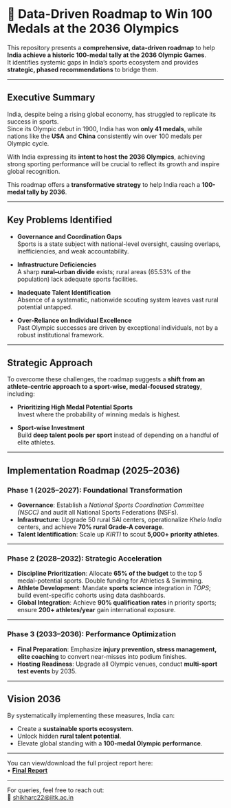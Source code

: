 # 🏅 Data-Driven Roadmap to Win 100 Medals at the 2036 Olympics

This repository presents a **comprehensive, data-driven roadmap** to help **India achieve a historic 100-medal tally at the 2036 Olympic Games**.  
It identifies systemic gaps in India’s sports ecosystem and provides **strategic, phased recommendations** to bridge them.

---

## Executive Summary
India, despite being a rising global economy, has struggled to replicate its success in sports.  
Since its Olympic debut in 1900, India has won **only 41 medals**, while nations like the **USA** and **China** consistently win over 100 medals per Olympic cycle.  

With India expressing its **intent to host the 2036 Olympics**, achieving strong sporting performance will be crucial to reflect its growth and inspire global recognition.  

This roadmap offers a **transformative strategy** to help India reach a **100-medal tally by 2036**.

---

## Key Problems Identified
- **Governance and Coordination Gaps**  
  Sports is a state subject with national-level oversight, causing overlaps, inefficiencies, and weak accountability.

- **Infrastructure Deficiencies**  
  A sharp **rural–urban divide** exists; rural areas (65.53% of the population) lack adequate sports facilities.

- **Inadequate Talent Identification**  
  Absence of a systematic, nationwide scouting system leaves vast rural potential untapped.

- **Over-Reliance on Individual Excellence**  
  Past Olympic successes are driven by exceptional individuals, not by a robust institutional framework.

---

## Strategic Approach
To overcome these challenges, the roadmap suggests a **shift from an athlete-centric approach to a sport-wise, medal-focused strategy**, including:

- **Prioritizing High Medal Potential Sports**  
  Invest where the probability of winning medals is highest.

- **Sport-wise Investment**  
  Build **deep talent pools per sport** instead of depending on a handful of elite athletes.

---

## Implementation Roadmap (2025–2036)

### **Phase 1 (2025–2027): Foundational Transformation**
- **Governance**: Establish a *National Sports Coordination Committee (NSCC)* and audit all National Sports Federations (NSFs).  
- **Infrastructure**: Upgrade 50 rural SAI centers, operationalize *Khelo India* centers, and achieve **70% rural Grade-A coverage**.  
- **Talent Identification**: Scale up *KIRTI* to scout **5,000+ priority athletes**.  

---

### **Phase 2 (2028–2032): Strategic Acceleration**
- **Discipline Prioritization**: Allocate **65% of the budget** to the top 5 medal-potential sports. Double funding for Athletics & Swimming.  
- **Athlete Development**: Mandate **sports science** integration in *TOPS*; build event-specific cohorts using data dashboards.  
- **Global Integration**: Achieve **90% qualification rates** in priority sports; ensure **200+ athletes/year** gain international exposure.  

---

### **Phase 3 (2033–2036): Performance Optimization**
- **Final Preparation**: Emphasize **injury prevention, stress management, elite coaching** to convert near-misses into podium finishes.  
- **Hosting Readiness**: Upgrade all Olympic venues, conduct **multi-sport test events** by 2035.  

---

## Vision 2036
By systematically implementing these measures, India can:  
- Create a **sustainable sports ecosystem**.  
- Unlock hidden **rural talent potential**.  
- Elevate global standing with a **100-medal Olympic performance**.  

---

You can view/download the full project report here:  
• [**Final Report**](https://drive.google.com/file/d/1RKIp3pea2qB9XidzGFyab3WVcs2Md-vU/view?usp=sharing)

---

For queries, feel free to reach out:  
📧 shikharc22@iitk.ac.in  


